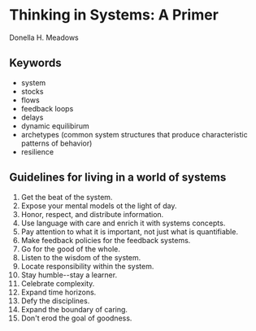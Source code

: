 # Thinking in Systems: A Primer
Donella H. Meadows

## Keywords
* system
* stocks
* flows
* feedback loops
* delays
* dynamic equilibirum
* archetypes (common system structures that produce characteristic patterns of
    behavior)
* resilience

## Guidelines for living in a world of systems

1. Get the beat of the system.
2. Expose your mental models ot the light of day.
3. Honor, respect, and distribute information.
4. Use language with care and enrich it with systems concepts.
5. Pay attention to what it is important, not just what is quantifiable.
6. Make feedback policies for the feedback systems.
7. Go for the good of the whole.
8. Listen to the wisdom of the system.
9. Locate responsibility within the system.
10. Stay humble--stay a learner.
11. Celebrate complexity.
12. Expand time horizons.
13. Defy the disciplines.
14. Expand the boundary of caring.
15. Don't erod the goal of goodness.


